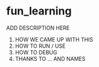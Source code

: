 # fun_learning
ADD DESCRIPTION HERE

1. HOW WE CAME UP WITH THIS
2. HOW TO RUN / USE
3. HOW TO DEBUG
4. THANKS TO ... AND NAMES
